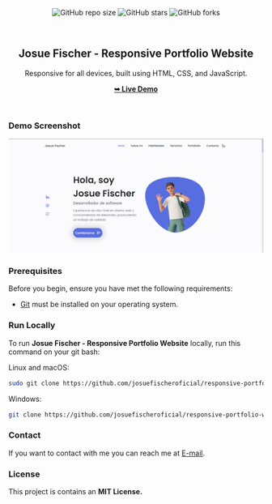 <div align="center">
  
  ![GitHub repo size](https://img.shields.io/github/repo-size/josuefischeroficial/responsive-portfolio-website)
  ![GitHub stars](https://img.shields.io/github/stars/josuefischeroficial/responsive-portfolio-website?style=social)
  ![GitHub forks](https://img.shields.io/github/forks/josuefischeroficial/responsive-portfolio-website?style=social)
  
  <br />

  <h2 align="center">Josue Fischer - Responsive Portfolio Website</h2>

  Responsive for all devices, built using HTML, CSS, and JavaScript.

  <a href="https://josuefischeroficial.github.io/responsive-portfolio-website/"><strong>➥ Live Demo</strong></a>

</div>

<br />
  
### Demo Screenshot

![Portfolio Desktop Demo](./assets/img/josuefischer-website.png "Desktop Demo")

### Prerequisites

Before you begin, ensure you have met the following requirements:

* [Git](https://git-scm.com/downloads "Download Git") must be installed on your operating system.

### Run Locally

To run **Josue Fischer - Responsive Portfolio Website** locally, run this command on your git bash:

Linux and macOS:

```bash
sudo git clone https://github.com/josuefischeroficial/responsive-portfolio-website.git
```

Windows:

```bash
git clone https://github.com/josuefischeroficial/responsive-portfolio-website.git
```

### Contact

If you want to contact with me you can reach me at [E-mail](mailto:josuefischercraft@gmail.com).

### License

This project is contains an **MIT License.**
